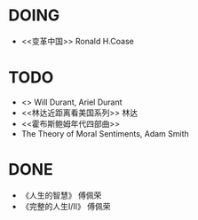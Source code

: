 # DOING
- <<变革中国>> Ronald H.Coase

# TODO
- <<The Lessons of History>>  Will Durant, Ariel Durant
- <<林达近距离看美国系列>> 林达
- <<霍布斯鲍姆年代四部曲>>
- The Theory of Moral Sentiments, Adam Smith

# DONE
- 《人生的智慧》 傅佩荣
- 《完整的人生I/II》 傅佩荣
